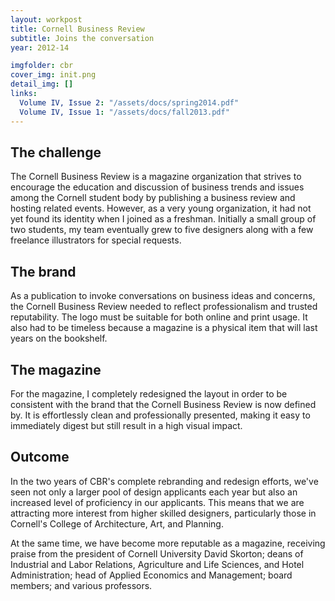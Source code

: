 ```yaml
---
layout: workpost
title: Cornell Business Review
subtitle: Joins the conversation
year: 2012-14

imgfolder: cbr
cover_img: init.png
detail_img: []
links:
  Volume IV, Issue 2: "/assets/docs/spring2014.pdf"
  Volume IV, Issue 1: "/assets/docs/fall2013.pdf"
---
```


## The challenge
The Cornell Business Review is a magazine organization that strives to encourage the education and discussion of business trends and issues among the Cornell student body by publishing a business review and hosting related events. However, as a very young organization, it had not yet found its identity when I joined as a freshman. Initially a small group of two students, my team eventually grew to five designers along with a few freelance illustrators for special requests.

## The brand
As a publication to invoke conversations on business ideas and concerns, the Cornell Business Review needed to reflect professionalism and trusted reputability. The logo must be suitable for both online and print usage. It also had to be timeless because a magazine is a physical item that will last years on the bookshelf.

## The magazine
For the magazine, I completely redesigned the layout in order to be consistent with the brand that the Cornell Business Review is now defined by. It is effortlessly clean and professionally presented, making it easy to immediately digest but still result in a high visual impact.

## Outcome
In the two years of CBR's complete rebranding and redesign efforts, we've seen not only a larger pool of design applicants each year but also an increased level of proficiency in our applicants. This means that we are attracting more interest from higher skilled designers, particularly those in Cornell's College of Architecture, Art, and Planning.

At the same time, we have become more reputable as a magazine, receiving praise from the president of Cornell University David Skorton; deans of Industrial and Labor Relations, Agriculture and Life Sciences, and Hotel Administration; head of Applied Economics and Management; board members; and various professors.
